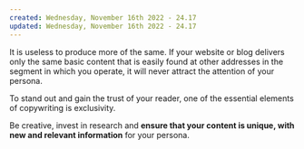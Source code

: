 ```yaml
---
created: Wednesday, November 16th 2022 - 24.17
updated: Wednesday, November 16th 2022 - 24.17
---
```

It is useless to produce more of the same. If your website or blog delivers only the same basic content that is easily found at other addresses in the segment in which you operate, it will never attract the attention of your persona.

To stand out and gain the trust of your reader, one of the essential elements of copywriting is exclusivity.

Be creative, invest in research and **ensure that your content is unique, with new and relevant information** for your persona.